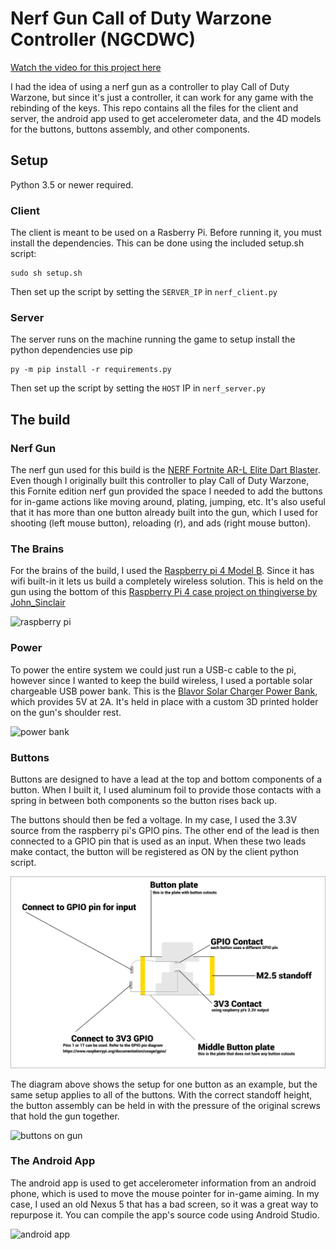 # Nerf Gun Call of Duty Warzone Controller (NGCDWC)

[Watch the video for this project here](https://youtu.be/ld0Pcy6F-3g)

I had the idea of using a nerf gun as a controller to play Call of Duty Warzone, but since it's just a controller, it can work for any game with the rebinding of the keys. This repo contains all the files for the client and server, the android app used to get accelerometer data, and the 4D models for the buttons, buttons assembly, and other components.

## Setup
Python 3.5 or newer required.

### Client
The client is meant to be used on a Rasberry Pi. Before running it, you must install the dependencies. This can be done using the included setup.sh script:
```
sudo sh setup.sh
```
Then set up the script by setting the `SERVER_IP` in `nerf_client.py`

### Server
The server runs on the machine running the game to setup install the python dependencies use pip

```
py -m pip install -r requirements.py
```
Then set up the script by setting the `HOST` IP in `nerf_server.py`

## The build

### Nerf Gun
The nerf gun used for this build is the [NERF Fortnite AR-L Elite Dart Blaster](https://www.amazon.com/NERF-Fortnite-AR-L-Elite-Blaster/dp/B07MBK23M2). Even though I originally built this controller to play Call of Duty Warzone, this Fornite edition nerf gun provided the space I needed to add the buttons for in-game actions like moving around, plating, jumping, etc. It's also useful that it has more than one button already built into the gun, which I used for shooting (left mouse button), reloading (r), and ads (right mouse button).


### The Brains
For the brains of the build, I used the [Raspberry pi 4 Model B](https://www.raspberrypi.org/products/raspberry-pi-4-model-b/). Since it has wifi built-in it lets us build a completely wireless solution. This is held on the gun using the bottom of this [Raspberry Pi 4 case project on thingiverse by John_Sinclair](https://www.thingiverse.com/thing:3723481)

![raspberry pi](https://imgur.com/GErPWCK.jpg)

### Power
To power the entire system we could just run a USB-c cable to the pi, however since I wanted to keep the build wireless, I used a portable solar chargeable USB power bank. This is the [Blavor Solar Charger Power Bank](https://www.amazon.com/dp/B07T2NRK8G/), which provides 5V at 2A. It's held in place with a custom 3D printed holder on the gun's shoulder rest.

![power bank](https://imgur.com/jjSDCQ5.jpg)


### Buttons
Buttons are designed to have a lead at the top and bottom components of a button. When I built it, I used aluminum foil to provide those contacts with a spring in between both components so the button rises back up.

The buttons should then be fed a voltage. In my case, I used the 3.3V source from the raspberry pi's GPIO pins. The other end of the lead is then connected to a GPIO pin that is used as an input. When these two leads make contact, the button will be registered as ON by the client python script.

![button assembly](https://raw.githubusercontent.com/AlfredoSequeida/Nerf-Gun-Call-of-Duty-Warzone-Controller/942de22107ea4fc2e7a0765d3b435ffa7a9f0cf2/mechanical%20drawings/button_assembly.svg)

The diagram above shows the setup for one button as an example, but the same setup applies to all of the buttons. With the correct standoff height, the button assembly can be held in with the pressure of the original screws that hold the gun together.

![buttons on gun](https://imgur.com/NiHnFBL.jpg)

### The Android App
The android app is used to get accelerometer information from an android phone, which is used to move the mouse pointer for in-game aiming. In my case, I used an old Nexus 5 that has a bad screen, so it was a great way to repurpose it. You can compile the app's source code using Android Studio.

![android app](https://i.imgur.com/SCM7iDE.jpg)